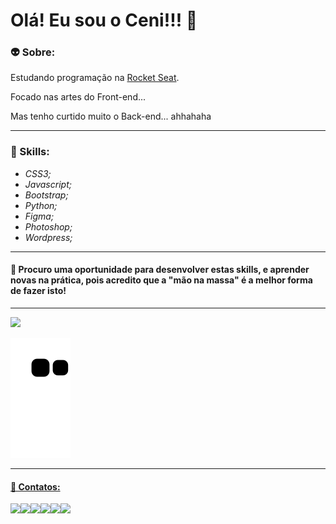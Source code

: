 

 # Olá! Eu sou o Ceni!!! 🚀


### 👽️ Sobre:

Estudando programação na [Rocket Seat](https://www.rocketseat.com.br/).

Focado nas artes do Front-end...

Mas tenho curtido muito o Back-end... ahhahaha


------------

### 👷 Skills:
-   *CSS3;*
-   *Javascript;*
-   *Bootstrap;*
-  *Python;*
-   *Figma;*
- 	*Photoshop;*
-	*Wordpress;*


------------


#### 🚧 Procuro uma oportunidade para desenvolver estas skills, e aprender novas na prática, pois acredito que a "mão na massa" é a melhor forma de fazer isto!


------------

<div align="left">
  <a href="https://github.com/Ceni82">
  <img height="180em" src="https://github-readme-stats.vercel.app/api?username=Ceni82&show_icons=true&theme=merko&include_all_commits=true&count_private=true"/>

  
<div> 

  ![Snake animation](https://github.com/Ceni82/Ceni82/blob/output/github-contribution-grid-snake.svg)
 
 </div>
 
 ------------

#### 💬 Contatos:
 <a href="https://instagram.com/dev_ceni" target="_blank"><img src="https://img.shields.io/badge/-Instagram-%23E4405F?style=for-the-badge&logo=instagram&logoColor=white" target="_blank"></a><a href="https://discord.gg/Ceni#9166" target="_blank"><img src="https://img.shields.io/badge/Discord-7289DA?style=for-the-badge&logo=discord&logoColor=white" target="_blank"></a><a href = "mailto:mateus.ceni@gmail.com"><img src="https://img.shields.io/badge/-Gmail-%23333?style=for-the-badge&logo=gmail&logoColor=white" target="_blank"></a><a href="https://www.linkedin.com/in/mateus-ceni-9a362a226/" target="_blank"><img src="https://img.shields.io/badge/-LinkedIn-%230077B5?style=for-the-badge&logo=linkedin&logoColor=white" target="_blank"></a><a href="https://gitlab.com/Ceni82" target="_blank"><img src="https://img.shields.io/badge/-Gitlab-%ff4500?style=for-the-badge&logo=gitlab&logoColor=white" target="_blank"></a><a href="https://mysocialtree.vercel.app/" target="_blank"><img src="https://img.shields.io/badge/-Portifolio-%23E4405F?style=for-the-badge&logo=adafruit&logoColor=white" target="_blank"></a>
